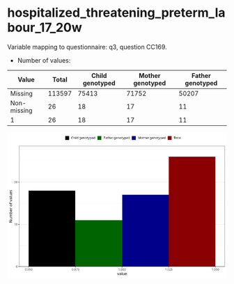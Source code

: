 # hospitalized_threatening_preterm_labour_17_20w
Variable mapping to questionnaire: q3, question CC169.
- Number of values:

| Value | Total | Child genotyped | Mother genotyped | Father genotyped |
| ----- | ----- | --------------- | ---------------- | ---------------- |
| Missing | 113597 | 75413 | 71752 | 50207 |
| Non-missing | 26 | 18 | 17 | 11 |
| 1 | 26 | 18 | 17 | 11 |



![](hospitalized_threatening_preterm_labour_17_20w_n.png)



